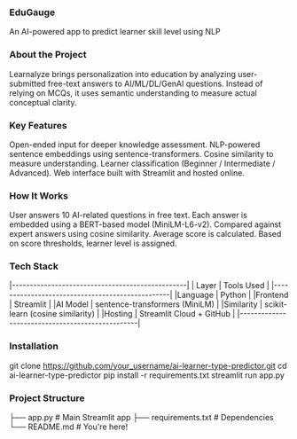 ### EduGauge
An AI-powered app to predict learner skill level using NLP

### About the Project
Learnalyze brings personalization into education by analyzing user-submitted free-text answers to AI/ML/DL/GenAI questions. Instead of relying on MCQs, it uses semantic understanding to measure actual conceptual clarity.

### Key Features
Open-ended input for deeper knowledge assessment.
NLP-powered sentence embeddings using sentence-transformers.
Cosine similarity to measure understanding.
Learner classification (Beginner / Intermediate / Advanced).
Web interface built with Streamlit and hosted online.

### How It Works
User answers 10 AI-related questions in free text.
Each answer is embedded using a BERT-based model (MiniLM-L6-v2).
Compared against expert answers using cosine similarity.
Average score is calculated.
Based on score thresholds, learner level is assigned.

### Tech Stack
|-------------------------------------------------|
| Layer      |   Tools Used                       |
|-------------------------------------------------|
|Language    |   Python                           |
|Frontend	   |  Streamlit                         |
|AI Model	   |   sentence-transformers (MiniLM)   |
|Similarity  |   scikit-learn (cosine similarity) |
|Hosting	   |   Streamlit Cloud + GitHub         |
|-------------------------------------------------|

###  Installation
git clone https://github.com/your_username/ai-learner-type-predictor.git
cd ai-learner-type-predictor
pip install -r requirements.txt
streamlit run app.py

### Project Structure
├── app.py              # Main Streamlit app
├── requirements.txt    # Dependencies
└── README.md           # You're here!
